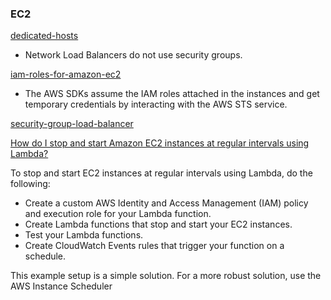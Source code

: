### EC2

[dedicated-hosts](https://aws.amazon.com/ec2/dedicated-hosts)

- Network Load Balancers do not use security groups.

[iam-roles-for-amazon-ec2](https://docs.aws.amazon.com/AWSEC2/latest/UserGuide/iam-roles-for-amazon-ec2.html)

- The AWS SDKs assume the IAM roles attached in the instances and get temporary credentials by interacting with the AWS STS service.

[security-group-load-balancer](https://aws.amazon.com/premiumsupport/knowledge-center/security-group-load-balancer/)

[How do I stop and start Amazon EC2 instances at regular intervals using Lambda?](https://aws.amazon.com/premiumsupport/knowledge-center/start-stop-lambda-cloudwatch)

To stop and start EC2 instances at regular intervals using Lambda, do the following:
- Create a custom AWS Identity and Access Management (IAM) policy and execution role for your Lambda function. 
- Create Lambda functions that stop and start your EC2 instances. 
- Test your Lambda functions. 
- Create CloudWatch Events rules that trigger your function on a schedule.

This example setup is a simple solution. For a more robust solution, use the AWS Instance Scheduler

